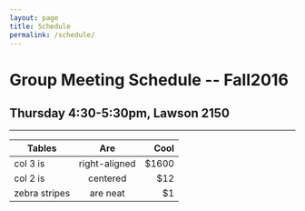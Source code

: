 ```yaml
---
layout: page
title: Schedule
permalink: /schedule/
---
```


# Group Meeting Schedule -- Fall2016
## Thursday 4:30-5:30pm, Lawson 2150
-----

| Tables        | Are           | Cool  |
| ------------- |:-------------:| -----:|
| col 3 is      | right-aligned | $1600 |
| col 2 is      | centered      |   $12 |
| zebra stripes | are neat      |    $1 |
